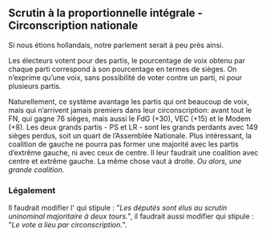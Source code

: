 ## Scrutin à la proportionnelle intégrale - Circonscription nationale

Si nous étions hollandais, notre parlement serait à peu près ainsi.

Les électeurs votent pour des partis, le pourcentage de voix obtenu par chaque parti correspond à son pourcentage en termes de sièges. On n’exprime qu’une voix, sans possibilité de voter contre un parti, ni pour plusieurs partis.

 Naturellement, ce système avantage les partis qui ont beaucoup de voix, mais qui n’arrivent jamais premiers dans leur circonscription: avant tout le FN, qui gagne 76 sièges, mais aussi le FdG (+30), VEC (+15) et le Modem (+8). Les deux grands partis - PS et LR - sont les grands perdants avec 149 sièges perdus, soit un quart de l’Assemblée Nationale.
Plus intéressant, la coalition de gauche ne pourra pas former une majorité avec les partis d’extrême gauche, ni avec ceux de centre. Il leur faudrait une coalition avec centre et extrême gauche. La même chose vaut à droite. *Ou alors, une grande coalition.*

### Légalement

Il faudrait modifier l'<Link to="https://www.legifrance.gouv.fr/affichCodeArticle.do;jsessionid=CC82B641FB99F8D0C46F3F7B518AE810.tpdila11v_1?idArticle=LEGIARTI000006353292&cidTexte=LEGITEXT000006070239&dateTexte=20161125" label="Article L123  du Code Electoral"></Link> qui stipule : "_Les députés sont élus au scrutin uninominal majoritaire à deux tours._", il faudrait aussi modifier <Link to="https://www.legifrance.gouv.fr/affichCodeArticle.do;jsessionid=CC82B641FB99F8D0C46F3F7B518AE810.tpdila11v_1?idArticle=LEGIARTI000006353295&cidTexte=LEGITEXT000006070239&dateTexte=20161125" label="Article L124  du Code Electoral"></Link> qui stipule : "_Le vote a lieu par circonscription._".
